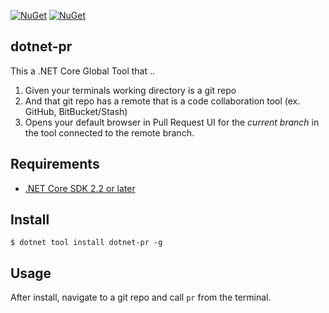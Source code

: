 [![NuGet](https://img.shields.io/nuget/v/dotnet-pr.svg)](https://www.nuget.org/packages/dotnet-pr/)
[![NuGet](https://img.shields.io/nuget/dt/dotnet-pr.svg)](https://www.nuget.org/packages/dotnet-pr/)

## dotnet-pr


This a .NET Core Global Tool that ..

1) Given your terminals working directory is a git repo
2) And that git repo has a remote that is a code collaboration tool (ex. GitHub, BitBucket/Stash)
3) Opens your default browser in Pull Request UI for the _current branch_ in the tool connected to the remote branch.


## Requirements 

* [.NET Core SDK 2.2 or later](https://dotnet.microsoft.com/download)

## Install

```
$ dotnet tool install dotnet-pr -g
``` 

## Usage

After install, navigate to a git repo and call `pr` from the terminal.